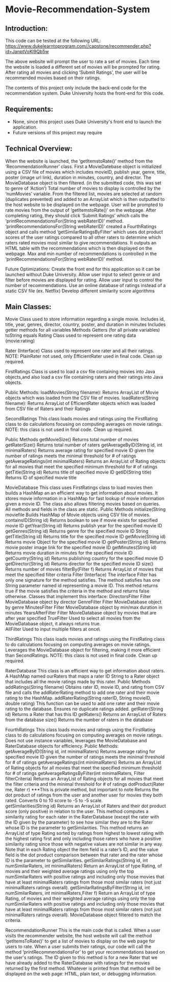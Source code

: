 # Movie-Recommendation-System


## Introduction: 

This code can be tested at the following URL:
https://www.dukelearntoprogram.com//capstone/recommender.php?id=JanptVoKl9Qb5w

The above website will prompt the user to rate a set of movies. Each time the website is loaded a different set of movies will be prompted for rating. After rating all movies and clicking ‘Submit Ratings’, the user will be recommended movies based on their ratings. 

The contents of this project only include the back-end code for the recommendation system. Duke University hosts the front-end for this code. 

## Requirements:

- None, since this project uses Duke University's front end to launch the application.
- Future versions of this project may require 

## Technical Overview:

When the website is launched, the ‘getItemstoRate()’ method from the ‘RecommendationRunner’ class.
First a MovieDatebase object is initialized using a CSV file of movies which includes movieID, publish year, genre, title, poster (image url link), duration in minutes, country, and director. 
The MovieDatabase object is then filtered. (in the submitted code, this was set to genre of ‘Action’)
Total number of movies to display is controlled by the ‘numMovies’ variable. 
From the filtered list, movies are selected at random (duplicates prevented) and added to an ArrayList which is then outputted to the host website to be displayed on the webpage. 
User will be prompted to rate movies from the output of ‘getItemstoRate()’ on the webpage. After completing rating, they should click ‘Submit Ratings’ which calls the ‘printRecommendationsFor(String webRaterID)’ method. 
‘printRecommendationsFor(String webRaterID)’ created a FourthRatings object and calls method ‘getSimilarRatingsByFilter’ which uses dot product scores of the user ratings compared to all other raters to determine which raters rated movies most similar to give recommendations. It outputs an HTML table with the recommendations which is then displayed on the webpage. Max and min number of recommendations is controlled in the ‘printRecommendationsFor(String webRaterID)’ method. 

Future Optimizations:
Create the front end for this application so it can be launched without Duke University. 
Allow user input to select genre or and filter before movies are displayed for rating. 
Allow user input to control the number of recommendations. 
Use an online database of ratings instead of a static CSV file (ex. Netflix) 
Develop different similarity score algorithms 

## Main Classes:

Movie
Class used to store information regarding a single movie. 
Includes id, title, year, genres, director, country, poster, and duration in minutes
Includes getter methods for all variables
Methods
Getters (for all private variables)
toString
equals
Rating
Class used to represent one rating data (movie:rating)


Rater (Interface)
Class used to represent one rater and all their ratings. 
NOTE: PlainRater not used, only EfficientRater used in final code. Clean up required. 

FirstRatings
Class is used to load a csv file containing movies into Java objects,and also load a csv file containing raters and their ratings into Java objects. 


Public Methods:
loadMovies(String filename): 
Returns ArrayList of Movie objects which was loaded from the CSV file of movies.
loadRaters(String filename):
Returns ArrayList of EfficientRater objects which was loaded from CSV file of Raters and their Ratings

SecondRatings
This class loads movies and ratings using the FirstRating class to do calculations focusing on computing averages on movie ratings. 
NOTE: this class is not used in final code. Clean up required. 


Public Methods
getMovieSize()
Returns total number of movies
getRaterSize()
Returns total number of raters
getAverageByID(String id, int minimalRaters)
Returns average rating for specified movie ID given the number of ratings meets the minimal threshold for # of ratings
getAverageRatings(int minimalRaters)
Returns an ArrayList of Rating objects for all movies that meet the specified minimum threshold for # of ratings
getTitle(String id)
Returns title of specified movie ID
getID(String title)
Returns ID of specified movie title


MovieDatabase
This class uses FirstRatings class to load movies then builds a HashMap an an efficient way to get information about movies. 
It stores movie information in a HashMap for fast lookup of movie information given a movie ID.
The class also allows filtering movies based on queries. All methods and fields in the class are static.
Public Methods
initialize(String moviefile
Builds HashMap of Movie objects using CSV file of movies. 
containsID(String id)
Returns boolean to see if movie exists for specified movie ID
getYear(String id)
Returns publish year for the specified movie ID
getGenres(String id)
Returns genre for the specified movie ID
String getTitle(String id)
Returns title for the specified movie ID
getMovie(String id)
Returns movie Object for the specified movie ID
getPoster(String id)
Returns movie poster image link for the specified movie ID
getMinutes(String id)
Returns movie duration in minutes for the specified movie ID
getCountry(String id)
Returns publishing country for the specified movie ID
getDirector(String id)
Returns director for the specified movie ID
size()
Returns number of movies
filterBy(Filter f)
Returns ArrayList of movies that meet the specified filter criteria
Filter (Interface)
The interface Filter has only one signature for the method satisfies.
The method satisfies has one String parameter named id representing a movie ID.
This method returns true if the movie satisfies the criteria in the method and returns false otherwise.
Classes that implement this interface:
DirectorsFilter
Filter MovieDatabase object by director
GenreFilter
Filter MovieDatabase object by genre
MinutesFilter
Filter MovieDatabase object by min/max duration in minutes
YearsAfterFilter
Filter MovieDatabase object by movies that are after year specified
TrueFilter
Used to select all movies from the MovieDatabase object, it always returns true.  
AllFilter
Used to input multiple filters at once\

ThirdRatings
This class loads movies and ratings using the FirstRating class to do calculations focusing on computing averages on movie ratings. 
Leverages the MovieDatabase object for filtering, making it more efficient than SecondRatings. 
NOTE: this class is not used in final code. Clean up required. 

RaterDatabase
This class is an efficient way to get information about raters.
A HashMap named ourRaters that maps a rater ID String to a Rater object that includes all the movie ratings made by this rater.
Public Methods
addRatings(String filename)
Obtains rater ID, movie ID, and rating from CSV file and calls the addRaterRating method to add one rater and their movie rating to the HashMap.
addRaterRating(String raterID, String movieID, double rating)
This function can be used to add one rater and their movie rating to the database.  Ensures no duplicate ratings added.
getRater(String id)
Returns a Rater that has this ID
getRaters()
Returns an ArrayList of Raters from the database
size()
Returns the number of raters in the database

FourthRatings
This class loads movies and ratings using the FirstRating class to do calculations focusing on computing averages on movie ratings.
Does not use instance variables, leverages the MovieDatabase and RaterDatabase objects for efficiency. 
Public Methods:
getAverageByID(String id, int minimalRaters)
Returns average rating for specified movie ID given the number of ratings meets the minimal threshold for # of ratings
getAverageRatings(int minimalRaters)
Returns an ArrayList of Rating objects for all movies that meet the specified minimum threshold for # of ratings
getAverageRatingsByFilter(int minimalRaters, Filter filterCriteria)
Returns an ArrayList of Rating objects for all movies that meet the filter criteria and the minimal threshold for # of ratings
dotProduct(Rater me, Rater r) 
***This is private method, but important to note
 Returns the dot product of ratings from the user and another user for movies they both rated. Converts 0 to 10 score to -5 to -5 scale.\
getSimilarities(String id)
Returns an ArrayList of Raters and their dot product score (only positive) in relation to the user.
This method computes a similarity rating for each rater in the RaterDatabase (except the rater with the ID given by the parameter) to see how similar they are to the Rater whose ID is the parameter to getSimilarities. 
This method returns an ArrayList of type Rating sorted by ratings from highest to lowest rating with the highest rating first and only including those raters who have a positive similarity rating since those with negative values are not similar in any way. 
Note that in each Rating object the item field is a rater’s ID, and the value field is the dot product comparison between that rater and the rater whose ID is the parameter to getSimilarities. 
getSimilarRatings(String id, int numSimilarRaters, int minimalRaters)
Return an ArrayList of type Rating, of movies and their weighted average ratings using only the top numSimilarRaters with positive ratings and including only those movies that have at least minimalRaters ratings from those most similar raters (not just minimalRaters ratings overall).
getSimilarRatingsByFilter(String id, int numSimilarRaters, int minimalRaters,Filter f)
Return an ArrayList of type Rating, of movies and their weighted average ratings using only the top numSimilarRaters with positive ratings and including only those movies that have at least minimalRaters ratings from those most similar raters (not just minimalRaters ratings overall).
MovieDatabase object filtered to match the criteria. 


RecommendationRunner
This is the main code that is called. When a user visits the recommender website, the host website will call the method ‘getItemsToRate()’ to get a list of movies to display on the web page for users to rate. 
When a user submits their ratings, our code will call the method ’printRecommendationsFor’ to get your recommendations based on the user's ratings. The ID given to this method is for a new Rater that we have already added to the RaterDatabase with ratings for the movies returned by the first method.  Whatever is printed from that method will be displayed on the web page: HTML, plain text, or debugging information.

